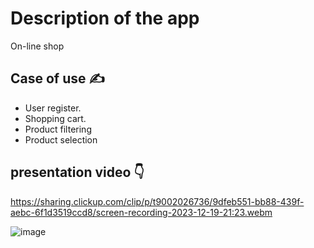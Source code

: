 # Description of the app
On-line shop

  ## Case of use :writing_hand:	
  - User register.
  - Shopping cart.
  - Product filtering
  - Product selection

## presentation video :point_down:
https://sharing.clickup.com/clip/p/t9002026736/9dfeb551-bb88-439f-aebc-6f1d3519ccd8/screen-recording-2023-12-19-21:23.webm

![image](https://github.com/EmelyTarazonaPerez/e-commerce/assets/122141594/4cb1b12b-260e-4cb2-8b27-8ce5e3ee53b5)

